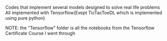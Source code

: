 Codes that implement several models designed to solve real life problems<br>
All implemented with Tensorflow(Exept TicTacToeDL which is implemented using pure python)

NOTE: the "Tensorflow" folder is all the notebooks from the Tensorflow Certificate Course I went through
